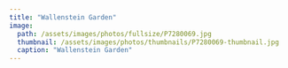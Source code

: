 ```yaml
---
title: "Wallenstein Garden"
image: 
  path: /assets/images/photos/fullsize/P7280069.jpg
  thumbnail: /assets/images/photos/thumbnails/P7280069-thumbnail.jpg
  caption: "Wallenstein Garden"
---
```

